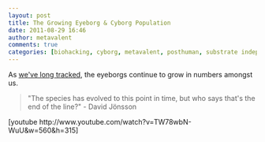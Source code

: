 ```yaml
---
layout: post
title: The Growing Eyeborg & Cyborg Population
date: 2011-08-29 16:46
author: metavalent
comments: true
categories: [biohacking, cyborg, metavalent, posthuman, substrate independence]
---
```

<p>As <a title="Mommy, where do eyeborgs come from?" href="http://metavalent.com/1003">we've long tracked</a>, the eyeborgs continue to grow in numbers amongst us.</p><blockquote>"The species has evolved to this point in time, but who says that's the end of the line?" - David Jönsson</blockquote>[youtube http://www.youtube.com/watch?v=TW78wbN-WuU&w=560&h=315]
